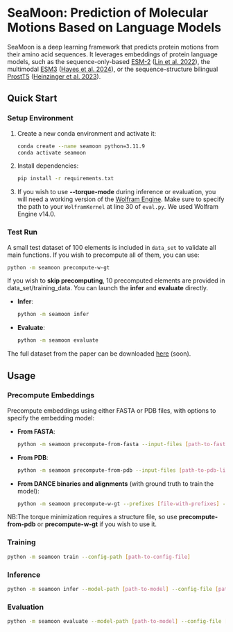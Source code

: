 # SeaMoon: Prediction of Molecular Motions Based on Language Models

SeaMoon is a deep learning framework that predicts protein motions from their amino acid sequences. It leverages embeddings of protein language models, such as the sequence-only-based [ESM-2](https://github.com/facebookresearch/esm) ([Lin et al. 2022](https://www.science.org/doi/abs/10.1126/science.ade2574)), the multimodal [ESM3](https://github.com/evolutionaryscale/esm) ([Hayes et al. 2024](https://www.biorxiv.org/content/10.1101/2024.07.01.600583v1)), or the sequence-structure bilingual [ProstT5](https://github.com/mheinzinger/ProstT5) ([Heinzinger et al. 2023](https://www.biorxiv.org/content/10.1101/2023.07.23.550085v2)).

## Quick Start

### Setup Environment

1. Create a new conda environment and activate it:

   ```bash
   conda create --name seamoon python=3.11.9
   conda activate seamoon
   ```

2. Install dependencies:

   ```bash
   pip install -r requirements.txt
   ```

3. If you wish to use **--torque-mode** during inference or evaluation, you will need a working version of the [Wolfram Engine](https://www.wolfram.com/engine/). Make sure to specify the path to your `WolframKernel` at line 30 of `eval.py`. We used Wolfram Engine v14.0.

### Test Run

A small test dataset of 100 elements is included in `data_set` to validate all main functions. If you wish to precompute all of them, you can use:

```bash
python -m seamoon precompute-w-gt
```

If you wish to **skip precomputing**, 10 precomputed elements are provided in data_set/training_data. You can launch the **infer** and **evaluate** directly.

- **Infer**:
  ```bash
  python -m seamoon infer
  ```

- **Evaluate**:
  ```bash
  python -m seamoon evaluate
  ```

The full dataset from the paper can be downloaded [here]() (soon).

## Usage

### Precompute Embeddings

Precompute embeddings using either FASTA or PDB files, with options to specify the embedding model:

- **From FASTA**:
  ```bash
  python -m seamoon precompute-from-fasta --input-files [path-to-fasta-or-list] --output-dir [output-directory] --emb-model [ProstT5|ESM]
  ```

- **From PDB**:
  ```bash
  python -m seamoon precompute-from-pdb --input-files [path-to-pdb-list] --output-dir [output-directory] --emb-model [ProstT5|ESM]
  ```

- **From DANCE binaries and alignments** (with ground truth to train the model):
  ```bash
  python -m seamoon precompute-w-gt --prefixes [file-with-prefixes] --bin-dir [binary-dir] --aln-dir [alignment-dir] --output-dir [output-directory] --emb-model [ProstT5|ESM]
  ```

NB:The torque minimization requires a structure file, so use **precompute-from-pdb** or **precompute-w-gt** if you wish to use it. 

### Training

```bash
python -m seamoon train --config-path [path-to-config-file]
```

### Inference

```bash
python -m seamoon infer --model-path [path-to-model] --config-file [path-to-config] --list-path [path-to-list] --precomputed-path [path-to-precomputed-data] --output-path [output-directory] --batch-size [batch-size] --torque-mode [true|false] --device [cuda|cpu]
```

### Evaluation

```bash
python -m seamoon evaluate --model-path [path-to-model] --config-file [path-to-config] --list-path [path-to-list] --precomputed-path [path-to-precomputed-data] --output-path [output-directory] --batch-size [batch-size] --torque-mode [true|false] --device [cuda|cpu]
```
